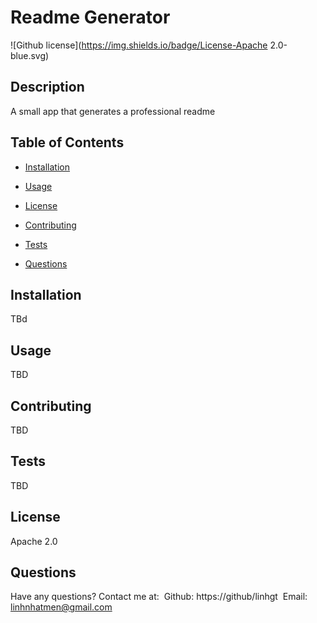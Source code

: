 # Readme Generator
![Github license](https://img.shields.io/badge/License-Apache 2.0-blue.svg)

## Description

A small app that generates a professional readme

## Table of Contents

* [Installation](#installation)

* [Usage](#usage)

* [License](#license)

* [Contributing](#contributing)

* [Tests](#tests)

* [Questions](#questions)

## Installation

TBd

## Usage

TBD

## Contributing

TBD

## Tests

TBD

## License

Apache 2.0

## Questions

Have any questions? Contact me at:&nbsp;
Github: https://github/linhgt&nbsp;
Email: linhnhatmen@gmail.com